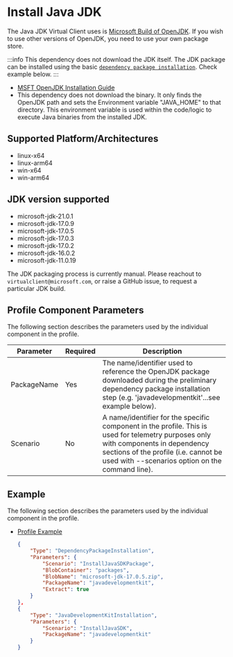 ﻿# Install Java JDK
The Java JDK Virtual Client uses is [Microsoft Build of OpenJDK](https://docs.microsoft.com/en-us/java/openjdk/download). If you wish to use other 
versions of OpenJDK, you need to use your own package store.

:::info
This dependency does not download the JDK itself. The JDK package can be installed using the basic [`dependency package installation`](./0001-install-vc-packages.md). Check example below.
:::

- [MSFT OpenJDK Installation Guide](https://docs.microsoft.com/en-us/java/openjdk/install)
- This dependency does not download the binary. It only finds the OpenJDK path and sets the Environment variable "JAVA_HOME" to that directory. This environment
  variable is used within the code/logic to execute Java binaries from the installed JDK.

## Supported Platform/Architectures
* linux-x64
* linux-arm64
* win-x64
* win-arm64

## JDK version supported
* microsoft-jdk-21.0.1
* microsoft-jdk-17.0.9
* microsoft-jdk-17.0.5
* microsoft-jdk-17.0.3
* microsoft-jdk-17.0.2
* microsoft-jdk-16.0.2
* microsoft-jdk-11.0.19

The JDK packaging process is currently manual. Please reachout to `virtualclient@microsoft.com`, or raise a GitHub issue, to request a particular JDK build.

## Profile Component Parameters
The following section describes the parameters used by the individual component in the profile.

| **Parameter** | **Required** | **Description**                                                                                                 |
|---------------|--------------|-----------------------------------------------------------------------------------------------------------------|
| PackageName   | Yes          | The name/identifier used to reference the OpenJDK package downloaded during the preliminary dependency package installation step (e.g. 'javadevelopmentkit'...see example below). |
| Scenario      | No           | A name/identifier for the specific component in the profile. This is used for telemetry purposes only with components in dependency sections of the profile (i.e. cannot be used with --scenarios option on the command line).                                                      |

## Example
The following section describes the parameters used by the individual component in the profile.

* [Profile Example](https://github.com/microsoft/VirtualClient/blob/main/src/VirtualClient/VirtualClient.Main/profiles/PERF-SPECJVM.json)


  ```json
  {
      "Type": "DependencyPackageInstallation",
      "Parameters": {
          "Scenario": "InstallJavaSDKPackage",
          "BlobContainer": "packages",
          "BlobName": "microsoft-jdk-17.0.5.zip",
          "PackageName": "javadevelopmentkit",
          "Extract": true
      }
  },
  {
      "Type": "JavaDevelopmentKitInstallation",
      "Parameters": {
          "Scenario": "InstallJavaSDK",
          "PackageName": "javadevelopmentkit"
      }
  }
  ```
